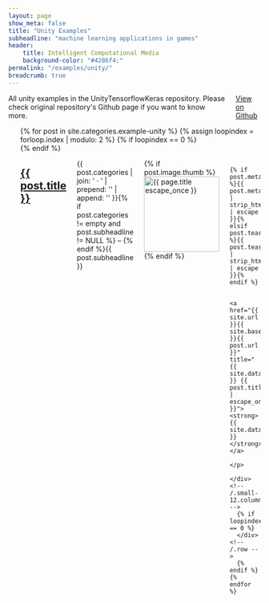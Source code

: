 ```yaml
---
layout: page
show_meta: false
title: "Unity Examples"
subheadline: "machine learning applications in games"
header:
    title: Intelligent Computational Media
    background-color: "#4286f4;"
permalink: "/examples/unity/"
breadcrumb: true
---
```


<div class="row">
    <div class="medium-6 columns t30 medium-centered text-center panel">
	<div>
      All unity examples in the UnityTensorflowKeras repository. Please check original repository's Github page if you want to know more.
	  </div>
	  <div><a class = "radius button small" target="_blank" href = "https://github.com/tcmxx/UnityTensorflowKeras" >View on Github</a></div>
    </div>

</div><!-- /.row -->

<ul>
	{% for post in site.categories.example-unity %}
	  {% assign loopindex = forloop.index | modulo: 2 %}
	  {% if loopindex == 0 %}
		<div class="row">
	  {% endif %}
		<div class="small-10 columns b60">
		  <h2><a href="{{ site.url }}{{ site.baseurl }}{{ post.url }}">{{ post.title }}</a></h2>
		  <p class="subheadline">{{ post.categories | join: ' &middot; ' | prepend: '<span class="subheader">' | append: '</span>' }}{% if post.categories != empty and post.subheadline != NULL %} – {% endif %}{{ post.subheadline }}</p>
		  <p>
			{% if post.image.thumb %}<a href="{{ site.url }}{{ site.baseurl }}{{ post.url }}" title="{{ post.title | escape_once }}"><img src="{{ site.urlimg }}{{ post.image.thumb }}" class="alignleft" width="150" height="150" alt="{{ page.title escape_once }}"></a>{% endif %}

			{% if post.meta_description %}{{ post.meta_description | strip_html | escape }}{% elsif post.teaser %}{{ post.teaser | strip_html | escape }}{% endif %}

			<a href="{{ site.url }}{{ site.baseurl }}{{ post.url }}" title="{{ site.data.language.read }} {{ post.title | escape_once }}"><strong>{{ site.data.language.read_more }}</strong></a>
		  </p>
		</div><!-- /.small-12.columns -->
	  {% if loopindex == 0 %}
	  </div><!-- /.row -->
	  {% endif %}
    {% endfor %}
</ul>